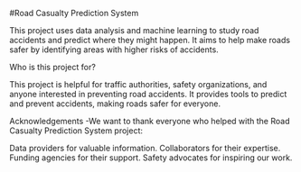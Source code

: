 #Road Casualty Prediction System

This project uses data analysis and machine learning to study road accidents and predict where they might happen. It aims to help make roads safer by identifying areas with higher risks of accidents.

Who is this project for?

This project is helpful for traffic authorities, safety organizations, and anyone interested in preventing road accidents. It provides tools to predict and prevent accidents, making roads safer for everyone.

Acknowledgements
-We want to thank everyone who helped with the Road Casualty Prediction System project:

Data providers for valuable information. Collaborators for their expertise. Funding agencies for their support. Safety advocates for inspiring our work.
